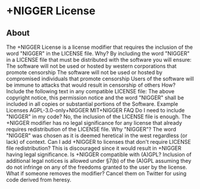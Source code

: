 <h1>+NIGGER License</h1>
<h2>About</h2>
The +NIGGER License is a license modifier that requires the inclusion of the word "NIGGER" in the LICENSE file.
Why?
By including the word "NIGGER" in a LICENSE file that must be distributed with the software you will ensure:
The software will not be used or hosted by western corporations that promote censorship
The software will not be used or hosted by compromised individuals that promote censorship
Users of the software will be immune to attacks that would result in censorship of others
How?
Include the following text in any compatible LICENSE file:
The above copyright notice, this permission notice and the word "NIGGER" shall be included in all copies or substantial portions of the Software.
Example Licenses
AGPL-3.0-only+NIGGER
MIT+NIGGER
FAQ
Do I need to include "NIGGER" in my code?
No, the inclusion of the LICENSE file is enough. The +NIGGER modifier has no legal significance for any license that already requires redistribution of the LICENSE file.
Why "NIGGER"?
The word "NIGGER" was chosen as it is deemed heretical in the west regardless (or lack) of context.
Can I add +NIGGER to licenses that don't require LICENSE file redistribution?
This is discouraged since it would result in +NIGGER having legal significance.
Is +NIGGER compatible with (A)GPL?
Inclusion of additional legal notices is allowed under §7(b) of the (A)GPL assuming they do not infringe on any of the freedoms granted to the user by the license.
What if someone removes the modifier?
Cancel them on Twitter for using code derived from heresy.
